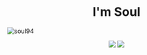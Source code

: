 <h1 align="center">I'm Soul</h1>
<p align="left"> <img src="https://komarev.com/ghpvc/?username=soul94&label=Profile%20views&color=0e75b6&style=flat" alt="soul94" /> </p>
<p align="center">
  <img src="https://github-readme-stats.vercel.app/api/top-langs/?username=soul94&title_color=ffffff&text_color=daf7dc&bg_color=151515"/>
  <img src="https://github-readme-stats.vercel.app/api?username=soul94&&show_icons=true&title_color=ffffff&icon_color=bb2acf&text_color=daf7dc&bg_color=151515"/>
</p>
